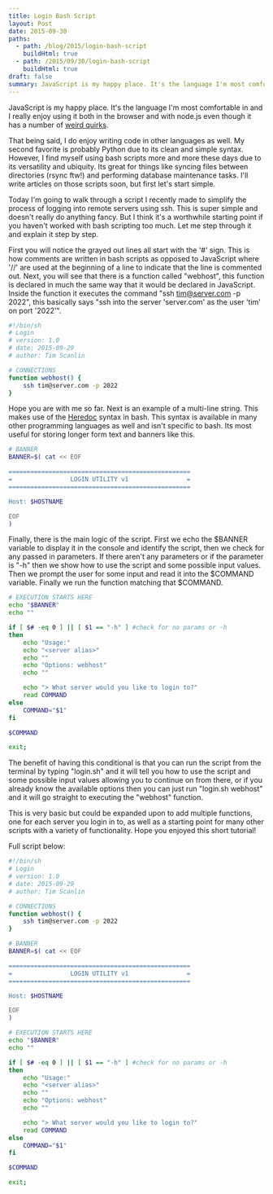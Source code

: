 ```yaml
---
title: Login Bash Script
layout: Post
date: 2015-09-30
paths:
  - path: /blog/2015/login-bash-script
    buildHtml: true
  - path: /2015/09/30/login-bash-script
    buildHtml: true
draft: false
summary: JavaScript is my happy place. It's the language I'm most comfortable in and I really enjoy using it both in the browser and with node.js even though it has a number of <a href="https://www.pubnub.com/blog/kyle-simpson-asks-javascript-wtf/">weird quirks</a>.
---
```


JavaScript is my happy place. It's the language I'm most comfortable in and I really enjoy using it both in the browser and with node.js even though it has a number of [weird quirks](https://www.pubnub.com/blog/kyle-simpson-asks-javascript-wtf/).

That being said, I do enjoy writing code in other languages as well. My second favorite is probably Python due to its clean and simple syntax. However, I find myself using bash scripts more and more these days due to its versatility and ubiquity. Its great for things like syncing files between directories (rsync ftw!) and performing database maintenance tasks. I'll write articles on those scripts soon, but first let's start simple.

Today I'm going to walk through a script I recently made to simplify the process of logging into remote servers using ssh. This is super simple and doesn't really do anything fancy. But I think it's a worthwhile starting point if you haven't worked with bash scripting too much. Let me step through it and explain it step by step.

First you will notice the grayed out lines all start with the '#' sign. This is how comments are written in bash scripts as opposed to JavaScript where '//' are used at the beginning of a line to indicate that the line is commented out. Next, you will see that there is a function called "webhost", this function is declared in much the same way that it would be declared in JavaScript. Inside the function it executes the command "ssh tim@server.com -p 2022", this basically says "ssh into the server 'server.com' as the user 'tim' on port '2022'".

~~~ sh
#!/bin/sh
# Login
# version: 1.0
# date: 2015-09-29
# author: Tim Scanlin

# CONNECTIONS
function webhost() {
	ssh tim@server.com -p 2022
}
~~~

Hope you are with me so far. Next is an example of a multi-line string. This makes use of the [Heredoc](https://en.wikipedia.org/wiki/Here_document) syntax in bash. This syntax is available in many other programming languages as well and isn't specific to bash. Its most useful for storing longer form text and banners like this.

~~~ sh
# BANNER
BANNER=$( cat << EOF

==================================================
=                LOGIN UTILITY v1                =
==================================================

Host: $HOSTNAME

EOF
)
~~~

Finally, there is the main logic of the script. First we echo the $BANNER variable to display it in the console and identify the script, then we check for any passed in parameters. If there aren't any parameters or if the parameter is "-h" then we show how to use the script and some possible input values. Then we prompt the user for some input and read it into the $COMMAND variable. Finally we run the function matching that $COMMAND.

~~~ sh
# EXECUTION STARTS HERE
echo "$BANNER"
echo ""

if [ $# -eq 0 ] || [ $1 == "-h" ] #check for no params or -h
then
	echo "Usage:"
	echo "<server alias>"
	echo ""
	echo "Options: webhost"
	echo ""

	echo "> What server would you like to login to?"
	read COMMAND
else
	COMMAND="$1"
fi

$COMMAND

exit;
~~~

The benefit of having this conditional is that you can run the script from the terminal by typing "login.sh" and it will tell you how to use the script and some possible input values allowing you to continue on from there, or if you already know the available options then you can just run "login.sh webhost" and it will go straight to executing the "webhost" function.

This is very basic but could be expanded upon to add multiple functions, one for each server you login in to, as well as a starting point for many other scripts with a variety of functionality. Hope you enjoyed this short tutorial!

Full script below:

~~~ sh
#!/bin/sh
# Login
# version: 1.0
# date: 2015-09-29
# author: Tim Scanlin

# CONNECTIONS
function webhost() {
	ssh tim@server.com -p 2022
}

# BANNER
BANNER=$( cat << EOF

==================================================
=                LOGIN UTILITY v1                =
==================================================

Host: $HOSTNAME

EOF
)

# EXECUTION STARTS HERE
echo "$BANNER"
echo ""

if [ $# -eq 0 ] || [ $1 == "-h" ] #check for no params or -h
then
	echo "Usage:"
	echo "<server alias>"
	echo ""
	echo "Options: webhost"
	echo ""

	echo "> What server would you like to login to?"
	read COMMAND
else
	COMMAND="$1"
fi

$COMMAND

exit;
~~~
